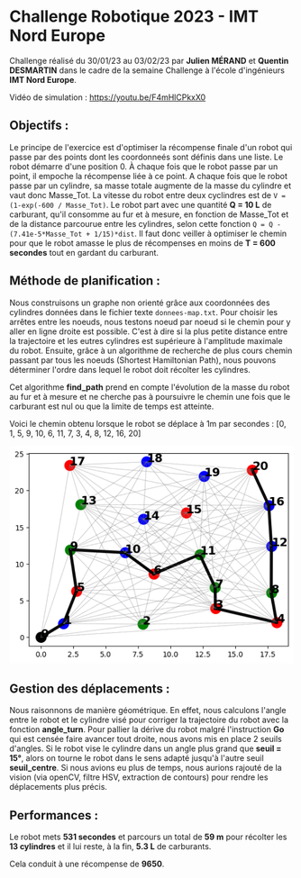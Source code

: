 # Challenge Robotique 2023 - IMT Nord Europe
 Challenge réalisé du 30/01/23 au 03/02/23 par **Julien MÉRAND** et **Quentin DESMARTIN** dans le cadre de la semaine Challenge à l'école d'ingénieurs **IMT Nord Europe**.

Vidéo de simulation : https://youtu.be/F4mHlCPkxX0

## Objectifs :

Le principe de l'exercice est d'optimiser la récompense finale d'un robot qui passe par des points dont les coordonneés sont définis dans une liste. Le robot démarre d'une position 0. À chaque fois que le robot passe par un point, il empoche la récompense liée à ce point.
A chaque fois que le robot passe par un cylindre, sa masse totale augmente de la masse du cylindre et vaut donc Masse_Tot. La vitesse du robot entre deux cyclindres est de ```V = (1-exp(-600 / Masse_Tot)```.
Le robot part avec une quantité **Q = 10 L** de carburant, qu'il consomme au fur et à mesure, en fonction de Masse_Tot et de la distance parcourue entre les cylindres, selon cette fonction ```Q = Q - (7.41e-5*Masse_Tot + 1/15)*dist```.
Il faut donc veiller à optimiser le chemin pour que le robot amasse le plus de récompenses en moins de **T = 600 secondes** tout en gardant du carburant.

## Méthode de planification :

Nous construisons un graphe non orienté grâce aux coordonnées des cylindres données dans le fichier texte ``donnees-map.txt``. Pour choisir les arrêtes entre les noeuds, nous testons noeud par noeud si le chemin pour y aller en ligne droite est possible. C'est à dire si la plus petite distance entre la trajectoire et les eutres cylindres est supérieure à l'amplitude maximale du robot. Ensuite, grâce à un algorithme de recherche de plus cours chemin passant par tous les noeuds (Shortest Hamiltonian Path), nous pouvons déterminer l'ordre dans lequel le robot doit récolter les cylindres.

Cet algorithme **find_path** prend en compte l'évolution de la masse du robot au fur et à mesure et ne cherche pas à poursuivre le chemin une fois que le carburant est nul ou que la limite de temps est atteinte.

Voici le chemin obtenu lorsque le robot se déplace à 1m par secondes :
[0, 1, 5, 9, 10, 6, 11, 7, 3, 4, 8, 12, 16, 20]

![Graph](graphe.png)

## Gestion des déplacements :

Nous raisonnons de manière géométrique. En effet, nous calculons l'angle entre le robot et le cylindre visé pour corriger la trajectoire du robot avec la fonction **angle_turn**. Pour pallier la dérive du robot malgré l'instruction **Go** qui est censée faire avancer tout droite, nous avons mis en place 2 seuils d'angles. Si le robot vise le cylindre dans un angle plus grand que **seuil = 15°**, alors on tourne le robot dans le sens adapté jusqu'à l'autre seuil **seuil_centre**.
Si nous avions eu plus de temps, nous aurions rajouté de la vision (via openCV, filtre HSV, extraction de contours) pour rendre les déplacements plus précis.

## Performances : 

Le robot mets **531 secondes** et parcours un total de **59 m** pour récolter les **13 cylindres** et il lui reste, à la fin, **5.3 L** de carburants.  

Cela conduit à une récompense de **9650**.

